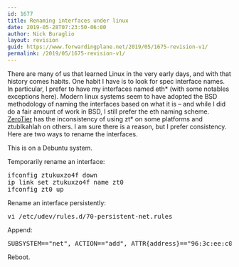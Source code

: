 ```yaml
---
id: 1677
title: Renaming interfaces under linux
date: 2019-05-28T07:23:50-06:00
author: Nick Buraglio
layout: revision
guid: https://www.forwardingplane.net/2019/05/1675-revision-v1/
permalink: /2019/05/1675-revision-v1/
---
```

There are many of us that learned Linux in the very early days, and with that history comes habits. One habit I have is to look for spec interface names. In particular, I prefer to have my interfaces named eth* (with some notables exceptions here). Modern linux systems seem to have adopted the BSD methodology of naming the interfaces based on what it is &#8211; and while I did do a fair amount of work in BSD, I still prefer the eth naming scheme. [ZeroTier](https://www.zerotier.com/) has the inconsistency of using zt* on some platforms and ztublkahlah on others. I am sure there is a reason, but I prefer consistency. Here are two ways to rename the interfaces.

This is on a Debuntu system.

Temporarily rename an interface:

<pre>ifconfig ztukuxzo4f down
ip link set ztukuxzo4f name zt0
ifconfig zt0 up</pre>

Rename an interface persistently:

<pre>vi /etc/udev/rules.d/70-persistent-net.rules</pre>

Append:

<pre>SUBSYSTEM=="net", ACTION=="add", ATTR{address}=="96:3c:ee:c0:ff:ee", NAME="zt0"</pre>

Reboot.